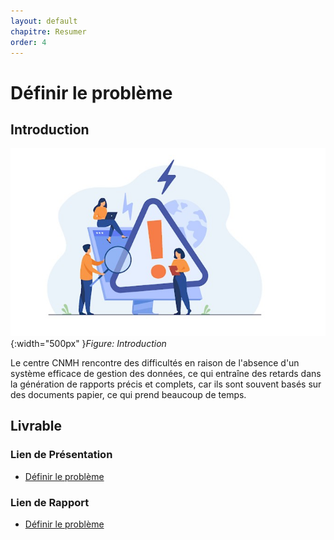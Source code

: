 ```yaml
---
layout: default
chapitre: Resumer
order: 4
---
```


# Définir le problème
<!-- new slide -->
## Introduction 
![Définir le problème](../definir-probleme/images/Définir-problème.jpg){:width="500px" }*Figure: Introduction*

<!-- note -->
Le centre CNMH rencontre des difficultés en raison de l'absence d'un système efficace de gestion des données, ce qui entraîne des retards dans la génération de rapports précis et complets, car ils sont souvent basés sur des documents papier, ce qui prend beaucoup de temps.

<!-- new slide -->

## Livrable 

### Lien de Présentation
- [Définir le problème](/besoin/definir-probleme/presentation.html)

### Lien de Rapport
- [Définir le problème](/besoin/definir-probleme/rapport.html)

<!-- new slide -->


